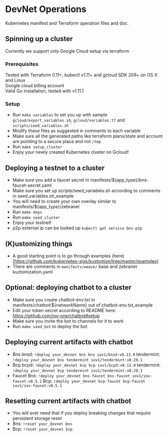 # DevNet Operations
Kubernetes manifest and Terraform operation files and doc.

## Spinning up a cluster
Currently we support only Google Cloud setup via terraform

### Prerequisites
Tested with Terraform 0.11+, kubectl v1.11+ and gcloud SDK 209+ on OS X and Linux  
Google cloud billing account  
Valid Go installation, tested with v1.11.1  

### Setup
* Run `make variables` to set you up with sample `gcloud/export_variables.sh`, `gcloud/variables.tf` and `scripts/seed_variables.sh`
`
* Modify these files as suggested in comments to each variable  
* Make sure all the generated paths like terraform plans/state and account are pointing to a secure place and not `/tmp`  
* Run `make setup_cluster`
* Enjoy your newly created Kubernetes cluster on Gcloud!

## Deploying a testnet to a cluster
* Make sure you add a faucet secret in manifests/${app_type}/bns-faucet-secret.yaml
* Make sure you set up scripts/seed_variables.sh according to comments in seed_variables.sh_example
* You will need to create your own overlay similar to manifests/${app_type}/zebranet
* Run `make deps`
* Run `make seed_cluster`
* Enjoy your testnet!
* p2p external ip can be looked up `kubectl get service bns-p2p`

## (K)ustomizing things
* A good starting point is to go through examples (here)[https://github.com/kubernetes-sigs/kustomize/tree/master/examples]
* There are comments in `manifests/weave/` base and zebranet kuztomization.yaml

## Optional: deploying chatbot to a cluster
* Make sure you create chatbot-env.txt in manifests/chatbot/${networkName} out of chatbot-env.txt_example
* Edit your token secret according to README here: https://github.com/iov-one/chatbot#setup
* Make sure you invite the bot to channels for it to work
* Run `make seed_bot` to deploy the bot

## Deploying current artifacts with chatbot
* Bns bnsd: `!deploy your_devnet bns bns iov1/bnsd:v0.13.0` tendermint: `!deploy your_devnet bns tendermint iov1/tendermint:v0.29.1`
* Bcp bcpd: `!deploy your_devnet bcp bcp iov1/bcpd:v0.13.0` tendermint: `!deploy your_devnet bcp tendermint iov1/tendermint:v0.29.1`
* Faucet Bns: `!deploy your_devnet bns-faucet bns-faucet iov1/iov-faucet:v0.5.1` Bcp: `!deploy your_devnet bcp-faucet bcp-faucet iov1/iov-faucet:v0.5.1`

## Resetting current artifacts with chatbot
* You will ever need that if you deploy breaking changes that require persistent storage reset
* Bns: `!reset your_devnet bns`
* Bcp: `!reset your_devnet bcp`
